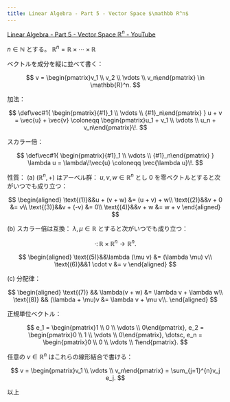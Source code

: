 ```yaml
---
title: Linear Algebra - Part 5 - Vector Space $\mathbb R^n$
---
```


[Linear Algebra - Part 5 - Vector Space $\mathbb R^n$ - YouTube](https://www.youtube.com/watch?v=xT0pxcygvLw&list=PLBh2i93oe2quLc5zaxD0WHzQTGrXMwAI6&index=5)

${n \in \mathbb N}$ とする。
$\mathbb R^n = \mathbb{R} \times \dotsb \times \mathbb{R}$

ベクトルを成分を縦に並べて書く：

$$
v = \begin{pmatrix}v_1 \\ v_2 \\ \vdots \\ v_n\end{pmatrix}
\in \mathbb{R}^n.
$$

加法：

$$
\def\vec#1{ \begin{pmatrix}{#1}_1 \\ \vdots \\ {#1}_n\end{pmatrix} }
u + v = \vec{u} + \vec{v} \coloneqq
\begin{pmatrix}u_1 + v_1 \\ \vdots \\ u_n + v_n\end{pmatrix}\!.
$$

スカラー倍：

$$
\def\vec#1{ \begin{pmatrix}{#1}_1 \\ \vdots \\ {#1}_n\end{pmatrix} }
\lambda u = \lambda\!\vec{u} \coloneqq \vec{\lambda u}\!.
$$

性質： $\text{(a)}$ $(\mathbb{R}^n, +)$ はアーベル群：
$u,v,w\in\mathbb{R}^n$ とし $0$ を零ベクトルとすると次がいつでも成り立つ：

$$
\begin{aligned}
\text{(1)}&&u + (v + w) &= (u + v) + w\\
\text{(2)}&&v + 0 &= v\\
\text{(3)}&&v + (-v) &= 0\\
\text{(4)}&&v + w &= w + v
\end{aligned}
$$

$\text{(b)}$ スカラー倍は互換：
$\lambda,\mu\in\mathbb R$ とすると次がいつでも成り立つ：

$$
\cdot \colon \mathbb R \times \mathbb R^n \longrightarrow \mathbb R^n.
$$

$$
\begin{aligned}
\text{(5)}&&\lambda (\mu v) &= (\lambda \mu) v\\
\text{(6)}&&1 \cdot v &= v
\end{aligned}
$$

$\text{(c)}$ 分配律：

$$
\begin{aligned}
\text{(7)} && \lambda(v + w) &= \lambda v + \lambda w\\
\text{(8)} && (\lambda + \mu)v &= \lambda v + \mu v\\.
\end{aligned}
$$

正規単位ベクトル：

$$
e_1 = \begin{pmatrix}1 \\ 0 \\ \vdots \\ 0\end{pmatrix},
e_2 = \begin{pmatrix}0 \\ 1 \\ \vdots \\ 0\end{pmatrix},
\dotsc,
e_n = \begin{pmatrix}0 \\ 0 \\ \vdots \\ 1\end{pmatrix}.
$$

任意の $v \in \mathbb R^n$ はこれらの線形結合で書ける：

$$
v = \begin{pmatrix}v_1 \\ \vdots \\ v_n\end{pmatrix} = \sum_{j=1}^{n}v_j e_j.
$$

以上
